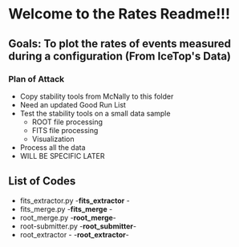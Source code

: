 # Welcome to the Rates Readme!!! 
  ## Goals: To plot the rates of events measured during a configuration (From IceTop's Data)
### Plan of Attack 
- Copy stability tools from McNally to this folder
- Need an updated Good Run List
- Test the stability tools on a small data sample
  - ROOT file processing
  - FITS file processing
  - Visualization
- Process all the data
- WILL BE SPECIFIC LATER
## List of Codes
- fits_extractor.py
   -**fits_extractor** - 
- fits_merge.py
   -**fits_merge** - 
- root_merge.py
   -**root_merge**-
- root-submitter.py
  -**root_submitter**-
- root_extractor -
  -**root_extractor**- 
  

